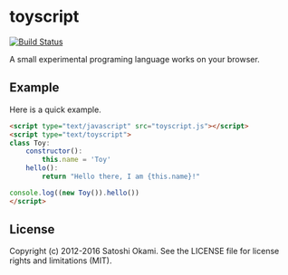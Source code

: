 toyscript
=========

[![Build Status](https://travis-ci.org/after12am/toyscript.svg?branch=master)](https://travis-ci.org/after12am/toyscript)

A small experimental programing language works on your browser.


## Example

Here is a quick example.

```html
<script type="text/javascript" src="toyscript.js"></script>
<script type="text/toyscript">
class Toy:
    constructor():
        this.name = 'Toy'
    hello():
        return "Hello there, I am {this.name}!"

console.log((new Toy()).hello())
</script>
```

## License

Copyright (c) 2012-2016 Satoshi Okami. See the LICENSE file for license rights and limitations (MIT).
